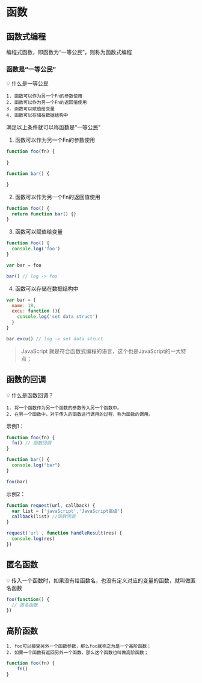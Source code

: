 # 函数

## 函数式编程

编程式函数，即函数为“一等公民”，则称为函数式编程

### 函数是“一等公民”
💡 什么是一等公民
```
1. 函数可以作为另一个Fn的参数使用
2. 函数可以作为另一个Fn的返回值使用
3. 函数可以赋值给变量
4. 函数可以存储在数据结构中
```
满足以上条件就可以称函数是“一等公民”
1. 函数可以作为另一个Fn的参数使用
```js
function foo(fn) {
  
}

function bar() {

}
```

2. 函数可以作为另一个Fn的返回值使用
```js
function foo() {
  return function bar() {}
}
```

3. 函数可以赋值给变量
```js
function foo() {
  console.log('foo')
}

var bar = foo

bar() // log -> foo
```

4. 函数可以存储在数据结构中
```js
var bar = {
  name: 18,
  excu: function (){
    console.log('set data struct')
  }
}

bar.excu() // log -> set data struct
```

> JavaScript 就是符合函数式编程的语言，这个也是JavaScript的一大特点；

## 函数的回调
💡 什么是函数回调？
```
1. 将一个函数作为另一个函数的参数传入另一个函数中。
2. 在另一个函数中，对于传入的函数进行调用的过程，称为函数的调用。
```
示例1：
```js
function foo(fn) {
  fn() // 函数回调
}

function bar() {
  console.log("bar")
}

foo(bar)

```
示例2：
```js
function request(url, callback) {
  var list = ['javaScript','JavaScript高级']
  callback(list) //函数回调
}

request('url', function handleResult(res) {
  console.log(res)
})
```

## 匿名函数
💡 传入一个函数时，如果没有给函数名，也没有定义对应的变量的函数，就叫做匿名函数
```js
foo(function() {
  // 匿名函数
})
```

## 高阶函数
```
1. foo可以接受另外一个函数参数，那么foo就称之为是一个高阶函数；
2. 如果一个函数有返回另外一个函数，那么这个函数也叫做高阶函数；
```

```js
function foo(fn) {
    fn()
}

```